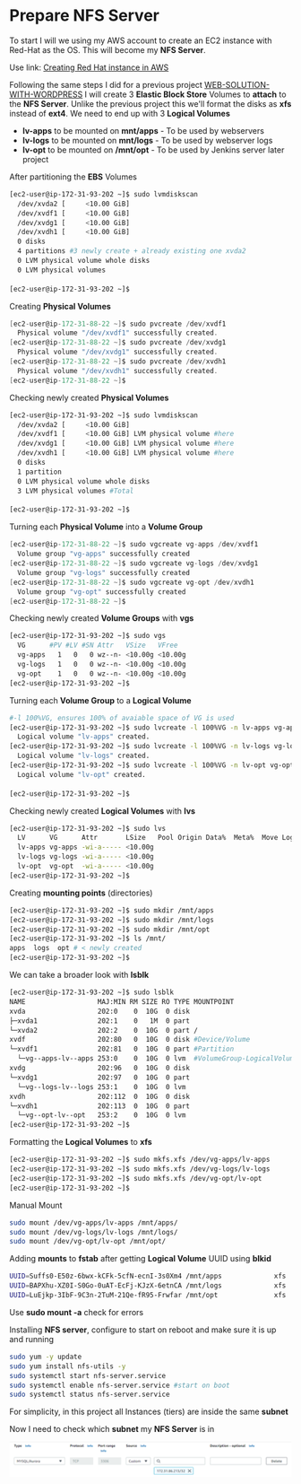 # Prepare NFS Server

To start I will we using my AWS account to create an EC2 instance with Red-Hat as the OS. This will become my **NFS Server**.

Use link:
[Creating Red Hat instance in AWS](https://github.com/hectorproko/RepeatableSteps_tutorials/blob/main/AWS_ReHat_Instnace.md)

Following the same steps I did for a previous project [WEB-SOLUTION-WITH-WORDPRESS](https://github.com/hectorproko/WEB-SOLUTION-WITH-WORDPRESS/blob/main/Steps_WebSolutionWordpress.md) I will create 3 **Elastic Block Store** Volumes to **attach** to the **NFS Server**. Unlike the previous project this we'll format the disks as **xfs** instead of **ext4**. We need to end up with 3 **Logical Volumes** 
* **lv-apps** to be mounted on **mnt/apps** - To be used by webservers
* **lv-logs** to be mounted on **mnt/logs** - To be used by webserver logs
* **lv-opt**  to be mounted on **/mnt/opt** - To be used by Jenkins server later project

After partitioning the **EBS** Volumes
``` bash
[ec2-user@ip-172-31-93-202 ~]$ sudo lvmdiskscan
  /dev/xvda2 [     <10.00 GiB]
  /dev/xvdf1 [     <10.00 GiB]
  /dev/xvdg1 [     <10.00 GiB]
  /dev/xvdh1 [     <10.00 GiB]
  0 disks
  4 partitions #3 newly create + already existing one xvda2
  0 LVM physical volume whole disks
  0 LVM physical volumes

[ec2-user@ip-172-31-93-202 ~]$
```

Creating **Physical Volumes**
``` groovy
[ec2-user@ip-172-31-88-22 ~]$ sudo pvcreate /dev/xvdf1
  Physical volume "/dev/xvdf1" successfully created.
[ec2-user@ip-172-31-88-22 ~]$ sudo pvcreate /dev/xvdg1
  Physical volume "/dev/xvdg1" successfully created.
[ec2-user@ip-172-31-88-22 ~]$ sudo pvcreate /dev/xvdh1
  Physical volume "/dev/xvdh1" successfully created.
[ec2-user@ip-172-31-88-22 ~]$
```

Checking newly created **Physical Volumes**
``` bash
[ec2-user@ip-172-31-93-202 ~]$ sudo lvmdiskscan
  /dev/xvda2 [     <10.00 GiB]
  /dev/xvdf1 [     <10.00 GiB] LVM physical volume #here
  /dev/xvdg1 [     <10.00 GiB] LVM physical volume #here
  /dev/xvdh1 [     <10.00 GiB] LVM physical volume #here
  0 disks
  1 partition
  0 LVM physical volume whole disks
  3 LVM physical volumes #Total

[ec2-user@ip-172-31-93-202 ~]$
```

Turning each **Physical Volume** into a **Volume Group**
```groovy
[ec2-user@ip-172-31-88-22 ~]$ sudo vgcreate vg-apps /dev/xvdf1
  Volume group "vg-apps" successfully created
[ec2-user@ip-172-31-88-22 ~]$ sudo vgcreate vg-logs /dev/xvdg1
  Volume group "vg-logs" successfully created
[ec2-user@ip-172-31-88-22 ~]$ sudo vgcreate vg-opt /dev/xvdh1
  Volume group "vg-opt" successfully created
[ec2-user@ip-172-31-88-22 ~]$
```
Checking newly created **Volume Groups** with **vgs**
``` bash
[ec2-user@ip-172-31-93-202 ~]$ sudo vgs
  VG      #PV #LV #SN Attr   VSize   VFree
  vg-apps   1   0   0 wz--n- <10.00g <10.00g 
  vg-logs   1   0   0 wz--n- <10.00g <10.00g
  vg-opt    1   0   0 wz--n- <10.00g <10.00g
[ec2-user@ip-172-31-93-202 ~]$
```
Turning each **Volume Group** to a **Logical Volume**
```bash
#-l 100%VG, ensures 100% of avaiable space of VG is used
[ec2-user@ip-172-31-93-202 ~]$ sudo lvcreate -l 100%VG -n lv-apps vg-apps
  Logical volume "lv-apps" created.
[ec2-user@ip-172-31-93-202 ~]$ sudo lvcreate -l 100%VG -n lv-logs vg-logs
  Logical volume "lv-logs" created.
[ec2-user@ip-172-31-93-202 ~]$ sudo lvcreate -l 100%VG -n lv-opt vg-opt
  Logical volume "lv-opt" created.

[ec2-user@ip-172-31-93-202 ~]$
```
Checking newly created **Logical Volumes** with **lvs**
```bash
[ec2-user@ip-172-31-93-202 ~]$ sudo lvs
  LV      VG      Attr       LSize   Pool Origin Data%  Meta%  Move Log Cpy%Sync Convert
  lv-apps vg-apps -wi-a----- <10.00g
  lv-logs vg-logs -wi-a----- <10.00g
  lv-opt  vg-opt  -wi-a----- <10.00g
[ec2-user@ip-172-31-93-202 ~]$
```

Creating **mounting points** (directories)
``` bash
[ec2-user@ip-172-31-93-202 ~]$ sudo mkdir /mnt/apps
[ec2-user@ip-172-31-93-202 ~]$ sudo mkdir /mnt/logs
[ec2-user@ip-172-31-93-202 ~]$ sudo mkdir /mnt/opt
[ec2-user@ip-172-31-93-202 ~]$ ls /mnt/
apps  logs  opt # < newly created
[ec2-user@ip-172-31-93-202 ~]$
```

We can take a broader look with **lsblk**
```bash
[ec2-user@ip-172-31-93-202 ~]$ sudo lsblk
NAME                  MAJ:MIN RM SIZE RO TYPE MOUNTPOINT
xvda                  202:0    0  10G  0 disk
├─xvda1               202:1    0   1M  0 part
└─xvda2               202:2    0  10G  0 part /
xvdf                  202:80   0  10G  0 disk #Device/Volume
└─xvdf1               202:81   0  10G  0 part #Partition
  └─vg--apps-lv--apps 253:0    0  10G  0 lvm  #VolumeGroup-LogicalVolume
xvdg                  202:96   0  10G  0 disk
└─xvdg1               202:97   0  10G  0 part
  └─vg--logs-lv--logs 253:1    0  10G  0 lvm
xvdh                  202:112  0  10G  0 disk
└─xvdh1               202:113  0  10G  0 part
  └─vg--opt-lv--opt   253:2    0  10G  0 lvm
[ec2-user@ip-172-31-93-202 ~]$
```
Formatting the **Logical Volumes** to **xfs**
```bash
[ec2-user@ip-172-31-93-202 ~]$ sudo mkfs.xfs /dev/vg-apps/lv-apps
[ec2-user@ip-172-31-93-202 ~]$ sudo mkfs.xfs /dev/vg-logs/lv-logs
[ec2-user@ip-172-31-93-202 ~]$ sudo mkfs.xfs /dev/vg-opt/lv-opt
[ec2-user@ip-172-31-93-202 ~]$
```

Manual Mount
``` bash
sudo mount /dev/vg-apps/lv-apps /mnt/apps/
sudo mount /dev/vg-logs/lv-logs /mnt/logs/
sudo mount /dev/vg-opt/lv-opt /mnt/opt/
```
Adding **mounts** to **fstab** after getting **Logical Volume** UUID using **blkid**
```bash 
UUID=Suffs0-E50z-6bwx-kCFk-5cfN-ecnI-3s0Xm4 /mnt/apps             xfs     defaults        0 0
UUID=BAPXhu-XZ0I-S0Go-0uAT-EcFj-KJzX-6etnCA /mnt/logs             xfs     defaults        0 0
UUID=LuEjkp-3IbF-9C3n-2TuM-21Qe-fR95-Frwfar /mnt/opt              xfs     defaults        0 0
```
Use **sudo mount -a** check for errors

Installing **NFS server**, configure to start on reboot and make sure it is up and running
```bash
sudo yum -y update
sudo yum install nfs-utils -y
sudo systemctl start nfs-server.service
sudo systemctl enable nfs-server.service #start on boot
sudo systemctl status nfs-server.service 
```
For simplicity, in this project all Instances (tiers) are inside the same **subnet**

Now I need to check which **subnet** my **NFS Server** is in

![Markdown Logo](https://raw.githubusercontent.com/hectorproko/WEB-SOLUTION-WITH-WORDPRESS/main/Images/port3306.png)
 <br>
